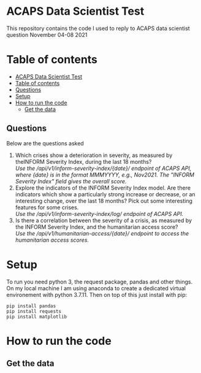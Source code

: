 ACAPS Data Scientist Test
=============

This repository contains the code I used to reply to ACAPS data scientist question November 04-08 2021

Table of contents
=================
  * [ACAPS Data Scientist Test](#ACAPS-Data-Scientist-Test)
  * [Table of contents](#table-of-contents)
  * [Questions](#questions)
  * [Setup](#setup)
  * [How to run the code](#how-to-run-the-code)
    * [Get the data](#get-the-data)
 

Questions
-
Below are the questions asked

1. Which crises show a deterioration in severity, as measured by theINFORM Severity Index, during the last 18 months?  
   *Use the /api/v1/inform-severity-index/{date}/ endpoint of ACAPS API, where {date} is in the format MMMYYYY, e.g., Nov2021. The "INFORM Severity Index" field gives the overall score.*
2. Explore the indicators of the INFORM Severity Index model. Are
   there indicators which show a particularly strong increase or
   decrease, or an interesting change, over the last 18 months? Pick
   out some interesting features for some crises.  
*Use the /api/v1/inform-severity-index/log/ endpoint of ACAPS API.*
3. Is there a correlation between the severity of a crisis, as measured by the INFORM Severity Index, and the humanitarian access score?  
*Use the /api/v1/humanitarian-access/{date}/ endpoint to access the humanitarian access scores.*

Setup
=============
To run you need python 3, the request package, pandas and other
things. On my local machine I am using anaconda to create a dedicated
virtual environement with python 3.7.11. Then on top of this just
install with pip:
```
pip install pandas
pip install requests
pip install matplotlib
```

How to run the code
============
Get the data
-
